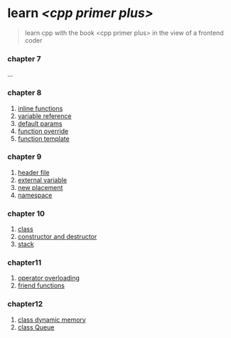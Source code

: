 # learn *\<cpp primer plus\>*

> learn cpp with the book \<cpp primer plus\> in the view of a frontend coder

### chapter 7

...

### chapter 8

1. [inline functions](./src/chapter8/1_inline_functions.cpp)
2. [variable reference](./src/chapter8/2_variable_reference.cpp)
3. [default params](./src/chapter8/3_default_params.cpp)
4. [function override](./src/chapter8/4_function_override.cpp)
5. [function template](./src/chapter8/5_function_template.cpp)

### chapter 9

1. [header file](./src/chapter9/1_using_header_file.cpp)
2. [external variable](./src/chapter9/2_use_external_variable/index.cpp)
3. [new placement](./src/chapter9/3_new_placement.cpp)
4. [namespace](./src/chapter9/4_use_namespace/index.cpp)

### chapter 10

1. [class](./src/chapter10/1_stock_class/use_stock.cpp)
2. [constructor and destructor](./src/chapter10/2_stock_class_constructed/use_stock.cpp)
3. [stack](./src/chapter10/3_stack/use_stack.cpp)

### chapter11

1. [operator overloading](./src/chapter11/1_operator_overloading/use_operator_overloading.cpp)
2. [friend functions](./src/chapter11/2_vector/use_vector.cpp)

### chapter12

1. [class dynamic memory](./src/chapter12/1_class_dynamic_memory/use_string.cpp)
2. [class Queue](./src/chapter12/2_queue/use_queue.cpp)
